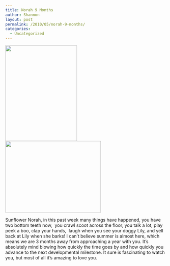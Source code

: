 ```yaml
---
title: Norah 9 Months
author: Shannon
layout: post
permalink: /2010/05/norah-9-months/
categories:
  - Uncategorized
---
```

[ ][1][<img class="alignnone size-medium wp-image-1503" title="IMG_6161" src="http://braunerpots.com/blog/wp-content/uploads/2010/05/IMG_61611-e1273407357619-225x300.jpg" alt="" width="225" height="300" />][2] [<img class="alignnone size-medium wp-image-1505" title="IMG_6124" src="http://braunerpots.com/blog/wp-content/uploads/2010/05/IMG_6124-300x225.jpg" alt="" width="300" height="225" />][3]

Sunflower Norah, in this past week many things have happened, you have two bottom teeth now,  you crawl scoot across the floor, you talk a lot, play peek a boo, clap your hands,  laugh when you see your doggy Lily, and yell back at Lily when she barks! I can&#8217;t believe summer is almost here, which means we are 3 months away from approaching a year with you. It&#8217;s absolutely mind blowing how quickly the time goes by and how quickly you advance to the next developmental milestone. It sure is fascinating to watch you, but most of all it&#8217;s amazing to love you.

 [1]: http://braunerpots.com/blog/wp-content/uploads/2010/05/IMG_61601.jpg
 [2]: http://braunerpots.com/blog/wp-content/uploads/2010/05/IMG_61611.jpg
 [3]: http://braunerpots.com/blog/wp-content/uploads/2010/05/IMG_6124.jpg